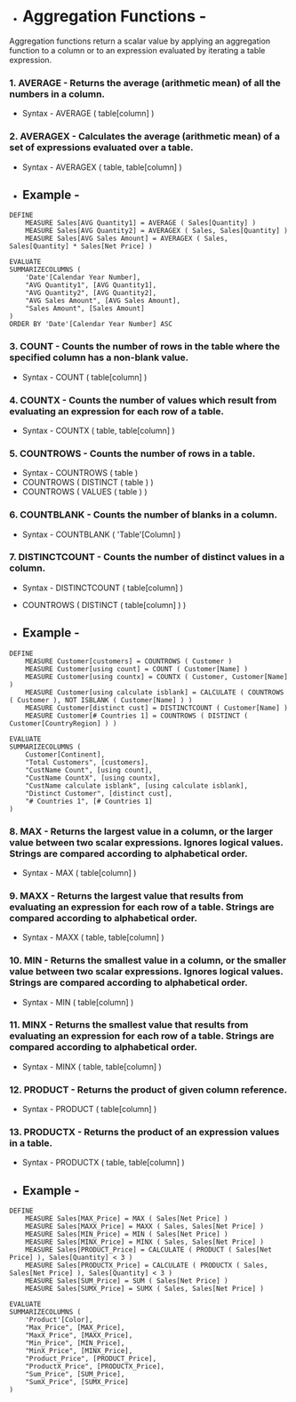 - # Aggregation Functions -
Aggregation functions return a scalar value by applying an aggregation function to a column or to an expression evaluated by iterating a table expression.
    
### 1. AVERAGE - Returns the average (arithmetic mean) of all the numbers in a column.
- Syntax - AVERAGE ( table[column] )

### 2. AVERAGEX - Calculates the average (arithmetic mean) of a set of expressions evaluated over a table.
- Syntax -
AVERAGEX (
    table,
    table[column]
)
- ## Example -
```dax
DEFINE
    MEASURE Sales[AVG Quantity1] = AVERAGE ( Sales[Quantity] )
    MEASURE Sales[AVG Quantity2] = AVERAGEX ( Sales, Sales[Quantity] )
    MEASURE Sales[AVG Sales Amount] = AVERAGEX ( Sales, Sales[Quantity] * Sales[Net Price] )

EVALUATE
SUMMARIZECOLUMNS (
    'Date'[Calendar Year Number],
    "AVG Quantity1", [AVG Quantity1],
    "AVG Quantity2", [AVG Quantity2],
    "AVG Sales Amount", [AVG Sales Amount],
    "Sales Amount", [Sales Amount]
)
ORDER BY 'Date'[Calendar Year Number] ASC
```

### 3. COUNT - Counts the number of rows in the table where the specified column has a non-blank value.
- Syntax - COUNT ( table[column] )

### 4. COUNTX - Counts the number of values which result from evaluating an expression for each row of a table.
- Syntax -
COUNTX (
    table,
    table[column]
)

### 5. COUNTROWS - Counts the number of rows in a table.
- Syntax - COUNTROWS ( table )
- COUNTROWS ( DISTINCT ( table ) )
- COUNTROWS ( VALUES ( table ) )

### 6. COUNTBLANK - Counts the number of blanks in a column.
- Syntax - COUNTBLANK ( 'Table'[Column] )

### 7. DISTINCTCOUNT - Counts the number of distinct values in a column.
- Syntax - DISTINCTCOUNT ( table[column] )
- COUNTROWS ( DISTINCT ( table[column] ) )

- ## Example -
```dax
DEFINE
    MEASURE Customer[customers] = COUNTROWS ( Customer )
    MEASURE Customer[using count] = COUNT ( Customer[Name] )
    MEASURE Customer[using countx] = COUNTX ( Customer, Customer[Name] )
    MEASURE Customer[using calculate isblank] = CALCULATE ( COUNTROWS ( Customer ), NOT ISBLANK ( Customer[Name] ) )
    MEASURE Customer[distinct cust] = DISTINCTCOUNT ( Customer[Name] )
    MEASURE Customer[# Countries 1] = COUNTROWS ( DISTINCT ( Customer[CountryRegion] ) )

EVALUATE
SUMMARIZECOLUMNS (
    Customer[Continent],
    "Total Customers", [customers],
    "CustName Count", [using count],
    "CustName CountX", [using countx],
    "CustName calculate isblank", [using calculate isblank],
    "Distinct Customer", [distinct cust],
    "# Countries 1", [# Countries 1]
)
```

### 8. MAX - Returns the largest value in a column, or the larger value between two scalar expressions. Ignores logical values. Strings are compared according to alphabetical order.
- Syntax - MAX ( table[column] )

### 9. MAXX - Returns the largest value that results from evaluating an expression for each row of a table. Strings are compared according to alphabetical order.
- Syntax - MAXX (
    table,
    table[column]
)

### 10. MIN - Returns the smallest value in a column, or the smaller value between two scalar expressions. Ignores logical values. Strings are compared according to alphabetical order.
- Syntax - MIN ( table[column] )

### 11. MINX - Returns the smallest value that results from evaluating an expression for each row of a table. Strings are compared according to alphabetical order.
- Syntax - MINX (
    table,
    table[column]
)

### 12. PRODUCT - Returns the product of given column reference.
- Syntax - PRODUCT ( table[column] )

### 13. PRODUCTX - Returns the product of an expression values in a table.
- Syntax - PRODUCTX (
    table,
    table[column]
)

- ## Example -
```dax
DEFINE
    MEASURE Sales[MAX_Price] = MAX ( Sales[Net Price] )
    MEASURE Sales[MAXX_Price] = MAXX ( Sales, Sales[Net Price] )
    MEASURE Sales[MIN_Price] = MIN ( Sales[Net Price] )
    MEASURE Sales[MINX_Price] = MINX ( Sales, Sales[Net Price] )
    MEASURE Sales[PRODUCT_Price] = CALCULATE ( PRODUCT ( Sales[Net Price] ), Sales[Quantity] < 3 )
    MEASURE Sales[PRODUCTX_Price] = CALCULATE ( PRODUCTX ( Sales, Sales[Net Price] ), Sales[Quantity] < 3 )
    MEASURE Sales[SUM_Price] = SUM ( Sales[Net Price] )
    MEASURE Sales[SUMX_Price] = SUMX ( Sales, Sales[Net Price] )

EVALUATE
SUMMARIZECOLUMNS (
    'Product'[Color],
    "Max_Price", [MAX_Price],
    "MaxX_Price", [MAXX_Price],
    "Min_Price", [MIN_Price],
    "MinX_Price", [MINX_Price],
    "Product_Price", [PRODUCT_Price],
    "ProductX_Price", [PRODUCTX_Price],
    "Sum_Price", [SUM_Price],
    "SumX_Price", [SUMX_Price]
)

```
